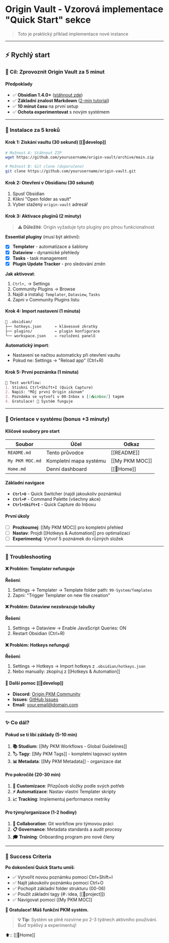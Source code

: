 # Origin Vault - Vzorová implementace "Quick Start" sekce

> Toto je praktický příklad implementace nové instance

---

## ⚡ Rychlý start

### 🎯 Cíl: Zprovoznit Origin Vault za 5 minut

#### Předpoklady
- ✅ **Obsidian 1.4.0+** ([stáhnout zde](https://obsidian.md/download))
- ✅ **Základní znalost Markdown** ([2-min tutorial](https://commonmark.org/help/))  
- ✅ **10 minut času** na první setup
- ✅ **Ochota experimentovat** s novým systémem

---

### 🚀 Instalace za 5 kroků

#### Krok 1: Získání vaultu (30 sekund)  [[🌱develop]] 
```bash
# Možnost A: Stáhnout ZIP
wget https://github.com/yourusername/origin-vault/archive/main.zip

# Možnost B: Git clone (doporučeno)
git clone https://github.com/yourusername/origin-vault.git
```

#### Krok 2: Otevření v Obsidianu (30 sekund)
1. Spusť Obsidian
2. Klikni "Open folder as vault"
3. Vyber stažený `origin-vault` adresář

#### Krok 3: Aktivace pluginů (2 minuty)
> **⚠️ Důležité**: Origin vyžaduje tyto pluginy pro plnou funkcionalnost

**Essential pluginy** (musí být aktivní):
- [x] **Templater** - automatizace a šablony
- [x] **Dataview** - dynamické přehledy  
- [x] **Tasks** - task management
- [x] **Plugin Update Tracker** - pro sledování změn

**Jak aktivovat**:
1. `Ctrl+,` → Settings
2. Community Plugins → Browse
3. Najdi a instaluj: `Templater`, `Dataview`, `Tasks`
4. Zapni v Community Plugins listu

#### Krok 4: Import nastavení (1 minuta)
```markdown
📁 .obsidian/
├── hotkeys.json      ← klávesové zkratky
├── plugins/          ← plugin konfigurace  
└── workspace.json    ← rozložení panelů
```

**Automatický import**:
- Nastavení se načtou automaticky při otevření vaultu
- Pokud ne: Settings → "Reload app" (Ctrl+R)

#### Krok 5: První poznámka (1 minuta)
```markdown
🎯 Test workflow:
1. Stiskni Ctrl+Shift+I (Quick Capture)
2. Napiš: "Můj první Origin záznam"
3. Poznámka se vytvoří v 00-Inbox s [[📥inbox]] tagem
4. Gratulace! 🎉 Systém funguje
```

---

### 🧭 Orientace v systému (bonus +3 minuty)

#### Klíčové soubory pro start
| Soubor | Účel | Odkaz |
|--------|------|-------|
| `README.md` | Tento průvodce | [[README]] |
| `My PKM MOC.md` | Kompletní mapa systému | [[My PKM MOC]] |
| `Home.md` | Denní dashboard | [[🏡Home]] |

#### Základní navigace
- **`Ctrl+O`** - Quick Switcher (najdi jakoukoliv poznámku)
- **`Ctrl+P`** - Command Palette (všechny akce)
- **`Ctrl+Shift+I`** - Quick Capture do Inboxu

#### První úkoly
- [ ] **Prozkoumej**: [[My PKM MOC]] pro kompletní přehled
- [ ] **Nastav**: Projdi [[Hotkeys & Automation]] pro optimalizaci
- [ ] **Experimentuj**: Vytvoř 5 poznámek do různých složek

---

### 🚨 Troubleshooting

#### ❌ Problém: Templater nefunguje
**Řešení**:
1. Settings → Templater → Template folder path: `99-System/Templates`
2. Zapni: "Trigger Templater on new file creation"

#### ❌ Problém: Dataview nezobrazuje tabulky  
**Řešení**:
1. Settings → Dataview → Enable JavaScript Queries: ON
2. Restart Obsidian (Ctrl+R)

#### ❌ Problém: Hotkeys nefungují
**Řešení**:
1. Settings → Hotkeys → Import hotkeys z `.obsidian/hotkeys.json`
2. Nebo manually: zkopíruj z [[Hotkeys & Automation]]

#### 💬 Další pomoc [[🌱develop]] 
- **Discord**: [Origin PKM Community](#)
- **Issues**: [GitHub Issues](#)
- **Email**: your.email@domain.com

---

### ✨ Co dál?

#### Pokud se ti líbí základy (5-10 min)
1. **📚 Studium**: [[My PKM Workflows - Global Guidelines]]
2. **🏷️ Tagy**: [[My PKM Tags]] - kompletní tagovací systém
3. **📊 Metadata**: [[My PKM Metadata]] - organizace dat

#### Pro pokročilé (20-30 min)  
1. **🔧 Customizace**: Přizpůsob složky podle svých potřeb
2. **⚡ Automatizace**: Nastav vlastní Templater skripty
3. **📈 Tracking**: Implementuj performance metriky

#### Pro týmy/organizace (1-2 hodiny)
1. **🤝 Collaboration**: Git workflow pro týmovou práci
2. **📋 Governance**: Metadata standards a audit procesy  
3. **🎓 Training**: Onboarding program pro nové členy

---

### 🎯 Success Criteria

**Po dokončení Quick Startu umíš**:
- ✅ Vytvořit novou poznámku pomocí Ctrl+Shift+I
- ✅ Najít jakoukoliv poznámku pomocí Ctrl+O
- ✅ Pochopit základní folder strukturu (00-06)
- ✅ Použít základní tagy (#💡idea, [[🚀project]])
- ✅ Navigovat pomocí [[My PKM MOC]]

**🎉 Gratulace! Máš funkční PKM systém.**

> **💡 Tip**: Systém se plně rozvirne po 2-3 týdnech aktivního používání. Buď trpělivý a experimentuj!

⬆️:: [[🏡Home]]